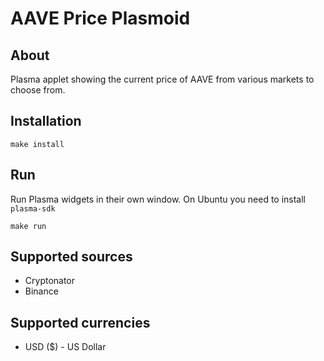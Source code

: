 # AAVE Price Plasmoid

## About
Plasma applet showing the current price of AAVE from various markets to choose from. 

## Installation
```
make install
```

## Run

Run Plasma widgets in their own window. On Ubuntu you need to install `plasma-sdk`

```
make run
```

## Supported sources
- Cryptonator
- Binance

## Supported currencies
- USD ($) - US Dollar

